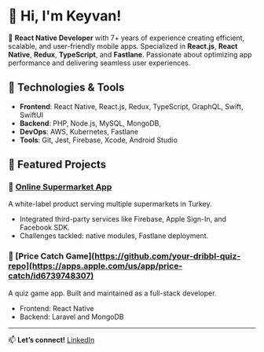 # 👋 Hi, I'm Keyvan!

🎯 **React Native Developer** with 7+ years of experience creating efficient, scalable, and user-friendly mobile apps. Specialized in **React.js**, **React Native**, **Redux**, **TypeScript**, and **Fastlane**. Passionate about optimizing app performance and delivering seamless user experiences.

## 🔧 Technologies & Tools
- **Frontend**: React Native, React.js, Redux, TypeScript, GraphQL, Swift, SwiftUI
- **Backend**: PHP, Node.js, MySQL, MongoDB, 
- **DevOps**: AWS, Kubernetes, Fastlane
- **Tools**: Git, Jest, Firebase, Xcode, Android Studio

## 🌟 Featured Projects
### 🛒 [Online Supermarket App](https://play.google.com/store/apps/details?id=com.yawapickernext&hl=en)
A white-label product serving multiple supermarkets in Turkey. 
- Integrated third-party services like Firebase, Apple Sign-In, and Facebook SDK.
- Challenges tackled: native modules, Fastlane deployment.

### 📱 [Price Catch Game](https://github.com/your-dribbl-quiz-repo](https://apps.apple.com/us/app/price-catch/id6739748307)
A quiz game app. Built and maintained as a full-stack developer.
- Frontend: React Native
- Backend: Laravel and MongoDB

---

📫 **Let’s connect!** [LinkedIn](https://www.linkedin.com/in/keyvan-mozaffari/) 

